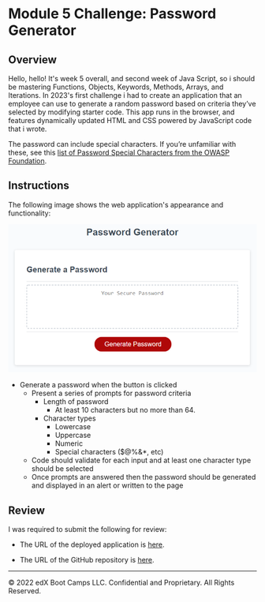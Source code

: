 # Module 5 Challenge: Password Generator

## Overview

Hello, hello! It's week 5 overall, and second week of Java Script, so i should be mastering Functions, Objects, Keywords, Methods, Arrays, and Iterations. In 2023's first challenge i had to create an application that an employee can use to generate a random password based on criteria they’ve selected by modifying starter code. This app runs in the browser, and features dynamically updated HTML and CSS powered by JavaScript code that i wrote.

The password can include special characters. If you’re unfamiliar with these, see this [list of Password Special Characters from the OWASP Foundation](https://www.owasp.org/index.php/Password_special_characters).

## Instructions

The following image shows the web application's appearance and functionality:

![password generator demo](./assets/05-javascript-challenge-demo.png)


* Generate a password when the button is clicked
  * Present a series of prompts for password criteria
    * Length of password
      * At least 10 characters but no more than 64.
    * Character types
      * Lowercase
      * Uppercase
      * Numeric
      * Special characters ($@%&*, etc)
  * Code should validate for each input and at least one character type should be selected
  * Once prompts are answered then the password should be generated and displayed in an alert or written to the page

## Review

I was required to submit the following for review:

* The URL of the deployed application is [here](https://inaciobanu.github.io/Password-Generator/).

* The URL of the GitHub repository is [here](https://github.com/inaciobanu/Password-Generator).

---

© 2022 edX Boot Camps LLC. Confidential and Proprietary. All Rights Reserved.

